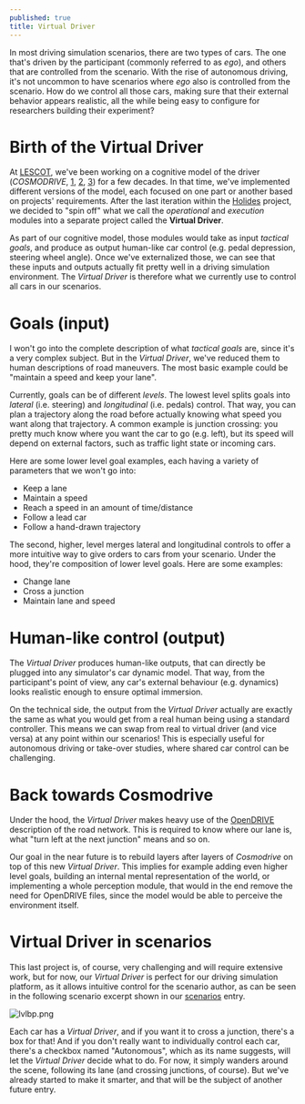 ```yaml
---
published: true
title: Virtual Driver
---
```

In most driving simulation scenarios, there are two types of cars. The one that's driven by the participant (commonly referred to as *ego*), and others that are controlled from the scenario. With the rise of autonomous driving, it's not uncommon to have scenarios where *ego* also is controlled from the scenario. How do we control all those cars, making sure that their external behavior appears realistic, all the while being easy to configure for researchers building their experiment?

# Birth of the Virtual Driver

At [LESCOT](https://lescot.univ-gustave-eiffel.fr/en/), we've been working on a cognitive model of the driver (*COSMODRIVE*, [1], [2], [3]) for a few decades. In that time, we've implemented different versions of the model, each focused on one part or another based on projects' requirements. After the last iteration within the [Holides](http://holides.eu/) project, we decided to "spin off" what we call the *operational* and *execution* modules into a separate project called the **Virtual Driver**.

As part of our cognitive model, those modules would take as input *tactical goals*, and produce as output human-like car control (e.g. pedal depression, steering wheel angle). Once we've externalized those, we can see that these inputs and outputs actually fit pretty well in a driving simulation environment. The *Virtual Driver* is therefore what we currently use to control all cars in our scenarios.

# Goals (input)

I won't go into the complete description of what *tactical goals* are, since it's a very complex subject. But in the *Virtual Driver*, we've reduced them to human descriptions of road maneuvers. The most basic example could be "maintain a speed and keep your lane".

Currently, goals can be of different *levels*. The lowest level splits goals into *lateral* (i.e. steering) and *longitudinal* (i.e. pedals) control. That way, you can plan a trajectory along the road before actually knowing what speed you want along that trajectory. A common example is junction crossing: you pretty much know where you want the car to go (e.g. left), but its speed will depend on external factors, such as traffic light state or incoming cars.

Here are some lower level goal examples, each having a variety of parameters that we won't go into:
* Keep a lane
* Maintain a speed
* Reach a speed in an amount of time/distance
* Follow a lead car
* Follow a hand-drawn trajectory

The second, higher, level merges lateral and longitudinal controls to offer a more intuitive way to give orders to cars from your scenario. Under the hood, they're composition of lower level goals. Here are some examples:

* Change lane
* Cross a junction
* Maintain lane and speed

# Human-like control (output)

The *Virtual Driver* produces human-like outputs, that can directly be plugged into any simulator's car dynamic model. That way, from the participant's point of view, any car's external behaviour (e.g. dynamics) looks realistic enough to ensure optimal immersion. 

On the technical side, the output from the *Virtual Driver* actually are exactly the same as what you would get from a real human being using a standard controller. This means we can swap from real to virtual driver (and vice versa) at any point within our scenarios! This is especially useful for autonomous driving or take-over studies, where shared car control can be challenging. 

# Back towards Cosmodrive

Under the hood, the *Virtual Driver* makes heavy use of the [OpenDRIVE](/opendrive) description of the road network. This is required to know where our lane is, what "turn left at the next junction" means and so on.

Our goal in the near future is to rebuild layers after layers of *Cosmodrive* on top of this new *Virtual Driver*. This implies for example adding even higher level goals, building an internal mental representation of the world, or implementing a whole perception module, that would in the end remove the need for OpenDRIVE files, since the model would be able to perceive the environment itself.

# Virtual Driver in scenarios

This last project is, of course, very challenging and will require extensive work, but for now, our *Virtual Driver* is perfect for our driving simulation platform, as it allows intuitive control for the scenario author, as can be seen in the following scenario excerpt shown in our [scenarios](/scenarios) entry.

![lvlbp.png]({{site.baseurl}}/images/lvlbp.png)

Each car has a *Virtual Driver*, and if you want it to cross a junction, there's a box for that! And if you don't really want to individually control each car, there's a checkbox named "Autonomous", which as its name suggests, will let the *Virtual Driver* decide what to do. For now, it simply wanders around the scene, following its lane (and crossing junctions, of course). But we've already started to make it smarter, and that will be the subject of another future entry.

[1]: https://www.researchgate.net/publication/281074875_A_computational_model_for_car_drivers_situation_awareness_simulation_Cosmodrive
[2]: https://www.researchgate.net/publication/242182916_Modelisation_et_simulation_cognitive_de_l'operateur_humain_une_application_a_la_conduite_automobile
[3]: https://www.researchgate.net/publication/326956022_Computational_Driver_Model_in_Transport_Engineering_COSMODRIVE
